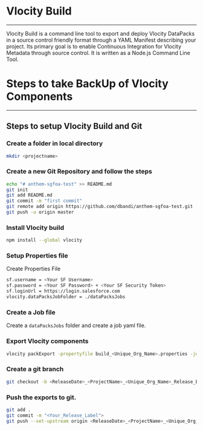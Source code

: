 # Vlocity Build
--------

Vlocity Build is a command line tool to export and deploy Vlocity DataPacks in a source control friendly format through a YAML Manifest describing your project. Its primary goal is to enable Continuous Integration for Vlocity Metadata through source control. It is written as a Node.js Command Line Tool.

# Steps to take BackUp of Vlocity Components
--------

## Steps to setup Vlocity Build and Git

### Create a folder in local directory 
```bash
mkdir <projectname>
```

### Create a new Git Repository and follow the steps
```bash
echo "# anthem-sgfoa-test" >> README.md
git init
git add README.md
git commit -m "first commit"
git remote add origin https://github.com/dbandi/anthem-sgfoa-test.git
git push -u origin master
```

### Install Vlocity build
```bash
npm install --global vlocity
```

### Setup Properties file
Create Properties File
```bash
sf.username = <Your SF Username>
sf.password = <Your SF Password> + <Your SF Security Token>
sf.loginUrl = https://login.salesforce.com
vlocity.dataPacksJobFolder = ./dataPacksJobs
```

### Create a Job file
Create a `dataPacksJobs` folder and create a job yaml file.


### Export Vlocity components 
```bash
vlocity packExport -propertyfile build_<Unique_Org_Name>.properties -job <ReleaseDate>_<ProjectName>_<Unique_Org_Name>_Release_BackUp_Release_BackUp.yaml
```

### Create a git branch
```bash
git checkout -b <ReleaseDate>_<ProjectName>_<Unique_Org_Name>_Release_BackUp_Release_BackUp
```

### Push the exports to git.
```bash
git add .
git commit -m "<Your_Release_Label">
git push --set-upstream origin <ReleaseDate>_<ProjectName>_<Unique_Org_Name>_Release_BackUp_Release_BackUp
```
